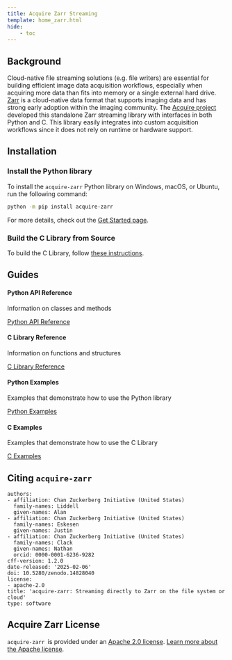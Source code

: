```yaml
---
title: Acquire Zarr Streaming
template: home_zarr.html
hide:
    - toc
---
```


## Background

Cloud-native file streaming solutions (e.g. file writers) are essential for building efficient image data acquisition
workflows, especially when acquiring more data than fits into memory or a single external hard drive.
[Zarr](https://zarr-specs.readthedocs.io/en/latest/specs.html) is a cloud-native data format that supports imaging data
and has strong early adoption within the imaging community. The [Acquire project](https://github.com/acquire-project) developed
this standalone Zarr streaming library with interfaces in both Python and C. This library easily integrates into custom
acquisition workflows since it does not rely on runtime or hardware support.

## Installation

### Install the Python library

To install the `acquire-zarr` Python library on Windows, macOS, or Ubuntu, run the following command:

```bash
python -m pip install acquire-zarr
```
For more details, check out the [Get Started page](get_started.md).

### Build the C Library from Source

To build the C Library, follow [these instructions](https://github.com/acquire-project/acquire-zarr/blob/main/README.md).

## Guides

<div class="cards">
    <div class="card">
        <h4>Python API Reference</h4>
        <p>Information on classes and methods</p>
        <a href="api_reference/zarr_api" class="button">Python API Reference</a>
    </div>
    <div class="card">
        <h4>C Library Reference</h4>
        <p>Information on functions and structures</p>
        <a href="api_reference/c_api" class="button">C Library Reference</a>
    </div>
    <div class="card">
        <h4>Python Examples</h4>
        <p>Examples that demonstrate how to use the Python library</p>
        <a href="examples/python_examples" class="button">Python Examples</a>
    </div>
    <div class="card">
        <h4>C Examples</h4>
        <p>Examples that demonstrate how to use the C Library</p>
        <a href="examples/c_examples" class="button">C Examples</a>
    </div>
</div>

## Citing `acquire-zarr`

~~~
authors:
- affiliation: Chan Zuckerberg Initiative (United States)
  family-names: Liddell
  given-names: Alan
- affiliation: Chan Zuckerberg Initiative (United States)
  family-names: Eskesen
  given-names: Justin
- affiliation: Chan Zuckerberg Initiative (United States)
  family-names: Clack
  given-names: Nathan
  orcid: 0000-0001-6236-9282
cff-version: 1.2.0
date-released: '2025-02-06'
doi: 10.5280/zenodo.14828040
license:
- apache-2.0
title: 'acquire-zarr: Streaming directly to Zarr on the file system or cloud'
type: software
~~~

## Acquire Zarr License

`acquire-zarr `is provided under an [Apache 2.0 license](https://github.com/acquire-project/acquire-zarr/blob/main/LICENSE).
[Learn more about the Apache license](https://www.apache.org/licenses/LICENSE-2.0).
